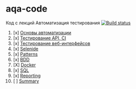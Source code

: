 # aqa-code
Код с лекций Автоматизация тестирования
[![Build status](https://ci.appveyor.com/api/projects/status/kow14l5avsr6lxlf/branch/main?svg=true)](https://ci.appveyor.com/project/Kislitsina-Maria/api-2nd/branch/main)
1. [x] [Основы автоматизации](basics/)
1. [x] [Тестирование API, CI](api-ci/)
1. [x] [Тестирование веб-интерфейсов](web/)
1. [x] [Selenide](selenide/)
1. [x] [Patterns](patterns/)
1. [x] [BDD](bdd/)
1. [X] [Docker](docker/)
1. [x] [SQL](sql/)
1. [x] [Reporting](reporting/)
1. [ ] [Summary](summary/)

